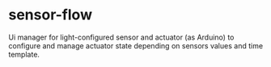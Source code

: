 # sensor-flow

Ui manager for light-configured sensor and actuator (as Arduino) to configure and manage actuator state depending on sensors values and time template.
